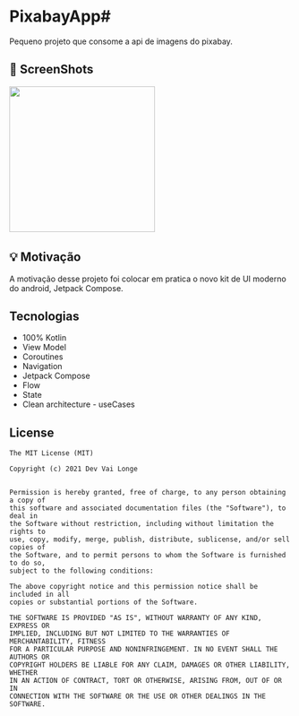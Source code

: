 # PixabayApp#
Pequeno projeto que consome a api de imagens do pixabay.

## :camera_flash: ScreenShots

<img src="https://user-images.githubusercontent.com/26637908/180012662-d148e795-16b6-4373-b73f-06188e6bdef6.png" width="260">&emsp;

## :bulb: Motivação

A motivação desse projeto foi colocar em pratica o novo kit de UI moderno do android, Jetpack Compose.

## Tecnologias
* 100% Kotlin
* View Model
* Coroutines
* Navigation
* Jetpack Compose
* Flow
* State
* Clean architecture - useCases

## License

```
The MIT License (MIT)

Copyright (c) 2021 Dev Vai Longe


Permission is hereby granted, free of charge, to any person obtaining a copy of
this software and associated documentation files (the "Software"), to deal in
the Software without restriction, including without limitation the rights to
use, copy, modify, merge, publish, distribute, sublicense, and/or sell copies of
the Software, and to permit persons to whom the Software is furnished to do so,
subject to the following conditions:

The above copyright notice and this permission notice shall be included in all
copies or substantial portions of the Software.

THE SOFTWARE IS PROVIDED "AS IS", WITHOUT WARRANTY OF ANY KIND, EXPRESS OR
IMPLIED, INCLUDING BUT NOT LIMITED TO THE WARRANTIES OF MERCHANTABILITY, FITNESS
FOR A PARTICULAR PURPOSE AND NONINFRINGEMENT. IN NO EVENT SHALL THE AUTHORS OR
COPYRIGHT HOLDERS BE LIABLE FOR ANY CLAIM, DAMAGES OR OTHER LIABILITY, WHETHER
IN AN ACTION OF CONTRACT, TORT OR OTHERWISE, ARISING FROM, OUT OF OR IN
CONNECTION WITH THE SOFTWARE OR THE USE OR OTHER DEALINGS IN THE SOFTWARE.
```

